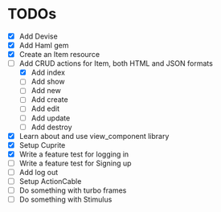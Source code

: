 # TODOs
- [x] Add Devise
- [x] Add Haml gem
- [x] Create an Item resource
- [ ] Add CRUD actions for Item, both HTML and JSON formats
  - [x] Add index
  - [ ] Add show
  - [ ] Add new
  - [ ] Add create
  - [ ] Add edit
  - [ ] Add update
  - [ ] Add destroy
- [x] Learn about and use view_component library
- [x] Setup Cuprite
- [x] Write a feature test for logging in 
- [ ] Write a feature test for Signing up
- [ ] Add log out
- [ ] Setup ActionCable
- [ ] Do something with turbo frames
- [ ] Do something with Stimulus
